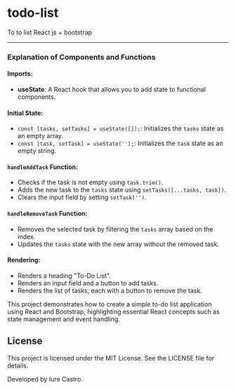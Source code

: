 # todo-list
 To to list React js + bootstrap 

---

### Explanation of Components and Functions

#### Imports:
- **useState**: A React hook that allows you to add state to functional components.

#### Initial State:
- `const [tasks, setTasks] = useState([]);`: Initializes the `tasks` state as an empty array.
- `const [task, setTask] = useState('');`: Initializes the `task` state as an empty string.

#### `handleAddTask` Function:
- Checks if the task is not empty using `task.trim()`.
- Adds the new task to the `tasks` state using `setTasks([...tasks, task])`.
- Clears the input field by setting `setTask('')`.

#### `handleRemoveTask` Function:
- Removes the selected task by filtering the `tasks` array based on the index.
- Updates the `tasks` state with the new array without the removed task.

#### Rendering:
- Renders a heading "To-Do List".
- Renders an input field and a button to add tasks.
- Renders the list of tasks, each with a button to remove the task.

This project demonstrates how to create a simple to-do list application using React and Bootstrap, highlighting essential React concepts such as state management and event handling.

## License
This project is licensed under the MIT License. See the LICENSE file for details.



Developed by Iure Castro.
